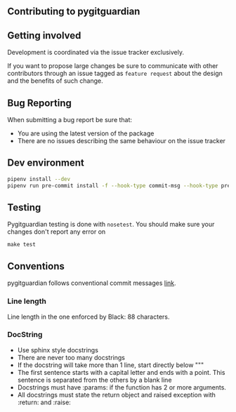 ## Contributing to pygitguardian

## Getting involved

Development is coordinated via the issue tracker exclusively.

If you want to propose large changes be sure to communicate with other contributors
through an issue tagged as `feature request` about the design and the benefits of such change.

## Bug Reporting

When submitting a bug report be sure that:

- You are using the latest version of the package
- There are no issues describing the same behaviour on the issue tracker

## Dev environment

```bash
pipenv install --dev
pipenv run pre-commit install -f --hook-type commit-msg --hook-type pre-commit
```

## Testing

Pygitguardian testing is done with `nosetest`. You should make sure your changes don't report any error on

```
make test
```

## Conventions

pygitguardian follows conventional commit messages [link](https://www.conventionalcommits.org/).

### Line length

Line length in the one enforced by Black: 88 characters.

### DocString

- Use sphinx style docstrings
- There are never too many docstrings
- If the docstring will take more than 1 line, start directly below """
- The first sentence starts with a capital letter and ends with a point. This sentence is separated from the others by a blank line
- Docstrings must have :params: if the function has 2 or more arguments.
- All docstrings must state the return object and raised exception with :return: and :raise:
